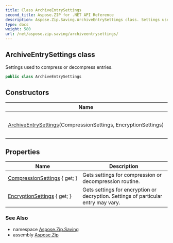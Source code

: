 ```yaml
---
title: Class ArchiveEntrySettings
second_title: Aspose.ZIP for .NET API Reference
description: Aspose.Zip.Saving.ArchiveEntrySettings class. Settings used to compress or decompress entries
type: docs
weight: 580
url: /net/aspose.zip.saving/archiveentrysettings/
---
```

## ArchiveEntrySettings class

Settings used to compress or decompress entries.

```csharp
public class ArchiveEntrySettings
```

## Constructors

| Name | Description |
| --- | --- |
| [ArchiveEntrySettings](archiveentrysettings/)(CompressionSettings, EncryptionSettings) | Initializes a new instance of the `ArchiveEntrySettings` class. |

## Properties

| Name | Description |
| --- | --- |
| [CompressionSettings](../../aspose.zip.saving/archiveentrysettings/compressionsettings/) { get; } | Gets settings for compression or decompression routine. |
| [EncryptionSettings](../../aspose.zip.saving/archiveentrysettings/encryptionsettings/) { get; } | Gets settings for encryption or decryption. Settings of particular entry may vary. |

### See Also

* namespace [Aspose.Zip.Saving](../../aspose.zip.saving/)
* assembly [Aspose.Zip](../../)


